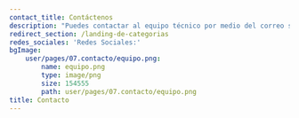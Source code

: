 ```yaml
---
contact_title: Contáctenos
description: "Puedes contactar al equipo técnico por medio del correo según\r\nsu Categoría"
redirect_section: /landing-de-categorias
redes_sociales: 'Redes Sociales:'
bgImage:
    user/pages/07.contacto/equipo.png:
        name: equipo.png
        type: image/png
        size: 154555
        path: user/pages/07.contacto/equipo.png
title: Contacto
---
```


